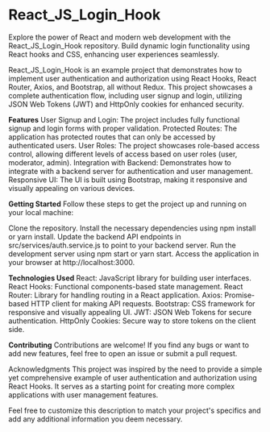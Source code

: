 # React_JS_Login_Hook
Explore the power of React and modern web development with the React_JS_Login_Hook repository. Build dynamic login functionality using React hooks and CSS, enhancing user experiences seamlessly.

React_JS_Login_Hook is an example project that demonstrates how to implement user authentication and authorization using React Hooks, React Router, Axios, and Bootstrap, all without Redux. This project showcases a complete authentication flow, including user signup and login, utilizing JSON Web Tokens (JWT) and HttpOnly cookies for enhanced security.

**Features**
User Signup and Login: The project includes fully functional signup and login forms with proper validation.
Protected Routes: The application has protected routes that can only be accessed by authenticated users.
User Roles: The project showcases role-based access control, allowing different levels of access based on user roles (user, moderator, admin).
Integration with Backend: Demonstrates how to integrate with a backend server for authentication and user management.
Responsive UI: The UI is built using Bootstrap, making it responsive and visually appealing on various devices.

**Getting Started**
Follow these steps to get the project up and running on your local machine:

Clone the repository.
Install the necessary dependencies using npm install or yarn install.
Update the backend API endpoints in src/services/auth.service.js to point to your backend server.
Run the development server using npm start or yarn start.
Access the application in your browser at http://localhost:3000.

**Technologies Used**
React: JavaScript library for building user interfaces.
React Hooks: Functional components-based state management.
React Router: Library for handling routing in a React application.
Axios: Promise-based HTTP client for making API requests.
Bootstrap: CSS framework for responsive and visually appealing UI.
JWT: JSON Web Tokens for secure authentication.
HttpOnly Cookies: Secure way to store tokens on the client side.

**Contributing**
Contributions are welcome! If you find any bugs or want to add new features, feel free to open an issue or submit a pull request.

Acknowledgments
This project was inspired by the need to provide a simple yet comprehensive example of user authentication and authorization using React Hooks. It serves as a starting point for creating more complex applications with user management features.

Feel free to customize this description to match your project's specifics and add any additional information you deem necessary.
